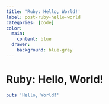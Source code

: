 ```yaml
---
title: 'Ruby: Hello, World!'
label: post-ruby-hello-world
categories: [code]
color:
  main:
    content: blue
  drawer:
    background: blue-grey
---
```


Ruby: Hello, World!
===================

```ruby
puts 'Hello, World!'
```
